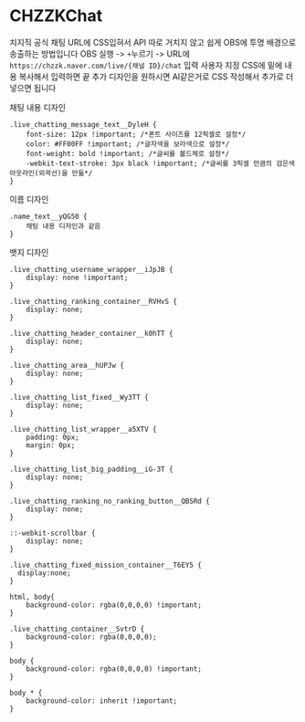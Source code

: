 # CHZZKChat
치지직 공식 채팅 URL에 CSS입혀서 API 따로 거치지 않고 쉽게 OBS에 투명 배경으로 송출하는 방법입니다
OBS 실행 -> `+`누르기 -> URL에 `https://chzzk.naver.com/live/{채널 ID}/chat` 입력
사용자 지정 CSS에 밑에 내용 복사해서 입력하면 끝
추가 디자인을 원하시면 AI같은거로 CSS 작성해서 추가로 더 넣으면 됩니다

채팅 내용 디자인
```
.live_chatting_message_text__DyleH {
    font-size: 12px !important; /*폰트 사이즈를 12픽셀로 설정*/
    color: #FF00FF !important; /*글자색을 보라색으로 설정*/
    font-weight: bold !important; /*글씨를 볼드체로 설정*/
    -webkit-text-stroke: 3px black !important; /*글씨를 3픽셀 만큼의 검은색 아웃라인(외곽선)을 만듦*/
}
```

이름 디자인
```
.name_text__yQG50 {
    채팅 내용 디자인과 같음
}
```

뱃지 디자인
```
.live_chatting_username_wrapper__iJpJB {
    display: none !important;
}
```


```
.live_chatting_ranking_container__RVHvS {
    display: none;
}

.live_chatting_header_container__k0hTT {
    display: none;
}

.live_chatting_area__hUPJw {
    display: none;
}

.live_chatting_list_fixed__Wy3TT {
    display: none;
}

.live_chatting_list_wrapper__a5XTV {
    padding: 0px;
    margin: 0px;
}

.live_chatting_list_big_padding__iG-3T {
    display: none;
}

.live_chatting_ranking_no_ranking_button__QBSRd {
    display: none;
}

::-webkit-scrollbar {
    display: none;
}

.live_chatting_fixed_mission_container__T6EY5 {
  display:none;
}

html, body{
    background-color: rgba(0,0,0,0) !important;
}

.live_chatting_container__SvtrD {
    background-color: rgba(0,0,0,0);
}

body {
    background-color: rgba(0,0,0,0) !important;
}

body * {
    background-color: inherit !important;
}
```
